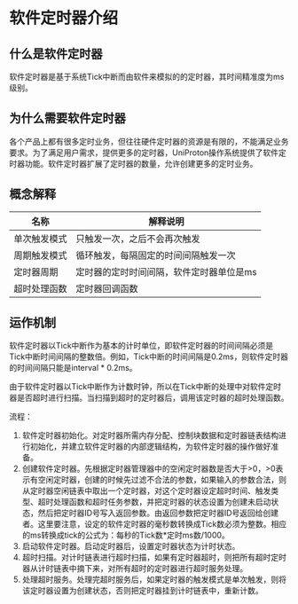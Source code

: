 # 软件定时器介绍

## 什么是软件定时器
软件定时器是基于系统Tick中断而由软件来模拟的的定时器，其时间精准度为ms级别。

## 为什么需要软件定时器
各个产品上都有很多定时业务，但往往硬件定时器的资源是有限的，不能满足业务要求。为了满足用户需求，提供更多的定时器，UniProton操作系统提供了软件定时器功能。软件定时器扩展了定时器的数量，允许创建更多的定时业务。

## 概念解释
| 名称 | 解释说明 |
| ---- | ---- |
| 单次触发模式 | 只触发一次，之后不会再次触发 |
| 周期触发模式 | 循环触发，每隔固定的时间间隔触发一次 |
| 定时器周期 | 定时器的定时时间间隔，软件定时器单位是ms |
| 超时处理函数 | 定时器回调函数 |

## 运作机制
软件定时器以Tick中断作为基本的计时单位，即软件定时器的时间间隔必须是Tick中断时间间隔的整数倍。例如，Tick中断的时间间隔是0.2ms，则软件定时器的时间间隔只能是interval * 0.2ms。

由于软件定时器以Tick中断作为计数时钟，所以在Tick中断的处理中对软件定时器是否超时进行扫描。当扫描到超时的定时器后，调用该定时器的超时处理函数。

流程：
1. 软件定时器初始化。对定时器所需内存分配、控制块数据和定时器链表结构进行初始化，并建立软件定时器的内部逻辑结构，为软件定时器的操作做好准备。
2. 创建软件定时器。先根据定时器管理器中的空闲定时器数是否大于>0，>0表示有空闲定时器，创建的时候先过滤不合法的参数，如果输入的参数合法，则从定时器空闲链表中取出一个定时器，对这个定时器设定超时时间、触发类型、超时处理函数和超时任务参数，并把定时器的状态设置为创建未启动状态，然后把定时器ID号写入返回参数。由返回参数把定时器ID号返回给创建者。这里要注意，设定的软件定时器的毫秒数转换成Tick数必须为整数。相应的ms转换成tick的公式为：每秒的Tick数*定时ms数/1000。
3. 启动软件定时器。启动定时器后，设置定时器状态为计时状态。
4. 超时扫描。对计时链表进行超时扫描，如果有定时器超时，则把所有超时定时器从计时链表中摘下来，对所有超时的定时器进行超时服务处理。
5. 处理超时服务。处理完超时服务后，如果定时器的触发模式是单次触发，则将该定时器设置为创建状态，否则把定时器挂到计时链表中，重新计数。
